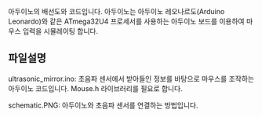 아두이노의 배선도와 코드입니다. 
아두이노는 아두이노 레오나르도(Arduino Leonardo)와 같은 ATmega32U4 프로세서를 사용하는 아두이노 보드를 이용하여 마우스 입력을 시뮬레이팅 합니다. 

## 파일설명

ultrasonic_mirror.ino: 초음파 센서에서 받아들인 정보를 바탕으로 마우스를 조작하는 아두이노 코드입니다. Mouse.h 라이브러리를 필요로 합니다.



schematic.PNG: 아두이노와 초음파 센서를 연결하는 방법입니다.
